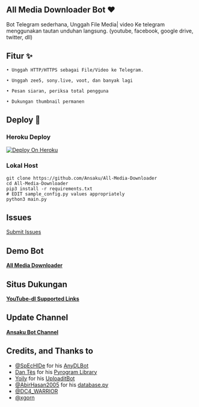## All Media Downloader Bot ❤️

Bot Telegram sederhana, Unggah File Media| video Ke telegram menggunakan tautan unduhan langsung. (youtube, facebook, google drive, twitter, dll)

## Fitur ✨

```
• Unggah HTTP/HTTPS sebagai File/Video ke Telegram.

• Unggah zee5, sony.live, voot, dan banyak lagi 

• Pesan siaran, periksa total pengguna

• Dukungan thumbnail permanen
```

## Deploy 🚀

### Heroku Deploy 

[![Deploy On Heroku](https://img.shields.io/badge/heroku-%23430098.svg?style=for-the-badge&logo=heroku&logoColor=white)](https://heroku.com/deploy?template=https://github.com/Ansaku/All-Media-Downloader)

### Lokal Host 

```shell
git clone https://github.com/Ansaku/All-Media-Downloader
cd All-Media-Downloader
pip3 install -r requirements.txt
# EDIT sample_config.py values appropriately
python3 main.py
```
## Issues 

[Submit Issues](https://github.com/Ansaku/All-Media-Downloader/issues)

## Demo Bot 
   **[All Media Downloader](https://t.me/allmediadwnlderbot)**


## Situs Dukungan 
   **[YouTube-dl Supported Links](https://ytdl-org.github.io/youtube-dl/supportedsites.html)**

## Update Channel 
   **[Ansaku Bot Channel](https://t.me/ansakubotchannel)**

## Credits, and Thanks to 

- [@SpEcHlDe](https://t.me/ThankTelegram) for his [AnyDLBot](https://telegram.dog/AnyDLBot)
- [Dan Tès](https://t.me/haskell) for his [Pyrogram Library](https://github.com/pyrogram/pyrogram)
- [Yoily](https://t.me/YoilyL) for his [UploaditBot](https://telegram.dog/UploaditBot)
- [@AbirHasan2005](https://t.me/AbirHasan2005) for his [database.py](https://github.com/AbirHasan2005/VideoCompress/blob/main/bot/database/database.py)
- [@DC4_WARRIOR](https://t.me/Space_X_bots)
- [@xgorn](https://t.me/xgorn)
